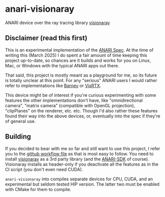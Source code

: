 anari-visionaray
================

ANARI device over the ray tracing library [visionaray](https://github.com/szellmann/visionaray)

Disclaimer (read this first)
----------------------------

This is an experimental implementation of the [ANARI
Spec](https://github.com/KhronosGroup/ANARI-Docs). At the time of writing this
(March 2025) I do spent a fair amount of time keeping this project up-to-date,
so chances are it builds and works for you on Linux, Mac, or Windows with the
typical ANARI apps out there.

That said, this project is mostly meant as a playground for me, so its future
is totally unclear at this point. For any "serious" ANARI users I would rather
refer to implementations like [Barney](https://github.com/ingowald/barney) or
[VisRTX](https://github.com/NVIDIA/VisRTX).

This device might be of interest if you're curious experimenting with some
features the other implementations don't have, like "omnidirectional camera",
"matrix camera" (compatible with OpenGL projection), "clipPlanes" on the
renderer, etc. etc. Though I'd also rather these features found their way into
the above devices, or, eventually into the spec if they're of general use.

Building
--------

If you decided to bear with me so far and _still_ want to use this project, I
refer you to the [github workflow
file](/.github/workflows/anari-visionaray-ci.yml) as that is most easy to
follow. You need to install
[visionaray](https://github.com/szellmann/visionaray) as a 3rd party library
(and the [ANARI-SDK](https://github.com/KhronosGroup/ANARI-SDK) of course).
Visionaray installs as header-only if you deactivate all the features as in the
CI script (you don't even need CUDA).

`anari-visionaray` into compiles separate devices for CPU, CUDA, and an
experimental but seldom tested HIP version. The latter two must be enabled with
CMake for them to compile.

